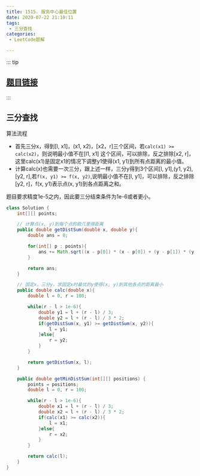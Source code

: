 ```yaml
---
title: 1515. 服务中心最佳位置
date: 2020-07-22 21:10:11
tags:
 - 三分查找
categories:
 - LeetCode题解

---
```


::: tip

## [题目链接](https://leetcode-cn.com/problems/best-position-for-a-service-centre/)

:::

## 三分查找

算法流程

- 首先三分x，得到[l, x1]，(x1, x2)，[x2，r]三个区间，若`calc(x1) >= calc(x2)`，则说明最小值不在[l1, x1] 这个区间，可以排除，反之排除[x2, r]，这里calc(x1)是固定x1的情况下调整y1使得(x1, y1)到所有点距离的最小值。
- 计算calc(x)也需要一次三分，跟上述一样，三分y得到3个区间[l, y1],(y1, y2),[y2, r],若`f(x, y1) >= f(x, y2)`,说明最小值不在[l, y1]，可以排除，反之排除[y2, r]，f(x, y1)表示点(x, y1)到各点距离之和。

题目要求精度1e-5之内，因此要三分结束条件为1e-6或者更小。

```java
class Solution {
    int[][] points;

    // 计算点(x, y)到每个点的欧几里得距离
    public double getDistSum(double x, double y){
        double ans = 0;

        for(int[] p : points){
            ans += Math.sqrt((x - p[0]) * (x - p[0]) + (y - p[1]) * (y - p[1]));
        }

        return ans;
    }

    // 固定x，三分y，求固定x时最优的y使得(x, y)到其他各点的距离最小
    public double calc(double x){
        double l = 0, r = 100;

        while(r - l > 1e-6){
            double y1 = l + (r - l) / 3;
            double y2 = l + (r - l) / 3 * 2;
            if(getDistSum(x, y1) >= getDistSum(x, y2)){
                l = y1;
            }else{
                r = y2;
            }
        }

        return getDistSum(x, l);
    }

    public double getMinDistSum(int[][] positions) {
        points = positions;
        double l = 0, r = 100;

        while(r - l > 1e-6){
            double x1 = l + (r - l) / 3;
            double x2 = l + (r - l) / 3 * 2;
            if(calc(x1) >= calc(x2)){
                l = x1;
            }else{
                r = x2;
            }
        }

        return calc(l);
    }
}
```

